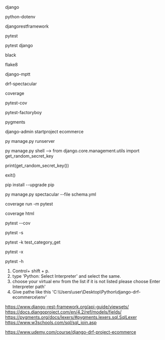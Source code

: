 <!-- Packages -->

django

python-dotenv

djangorestframework

pytest

pytest django

black

flake8

django-mptt

drf-spectacular

coverage

pytest-cov

pytest-factoryboy

pygments

<!-- Commands -->

django-admin startproject ecommerce

py manage.py runserver

py manage.py shell --> from django.core.management.utils import get_random_secret_key

print(get_random_secret_key())

exit()

pip install --upgrade pip

py manage.py spectacular --file schema.yml

coverage run -m pytest

coverage html <!-- to create an htmlcov -->

pytest --cov <!-- to see how many tests should be written (already implemented in setup.cfg) -->

pytest -s <!-- Will give a more comprehensive response like from print() in terminal -->

pytest -k test_category_get <!-- to run a specific test -->

pytest -x <!-- to pinpoint where test fails (already implemented in setup.cfg) -->

<!-- Pytest -->

pytest -h <!-- prints options _and_ config file settings-->


<!-- To make VS Code recognize python code -->

1. Control+ shift + p.
2. type 'Python: Select Interpreter' and select the same.
3. choose your virtual env from the list if it is not listed please choose Enter Interpreter path'
4. Give pathe like this 'C:\Users\user\Desktop\Python\django-drf-ecommerce\env'


<!-- Useful links -->

https://www.django-rest-framework.org/api-guide/viewsets/
https://docs.djangoproject.com/en/4.2/ref/models/fields/
https://pygments.org/docs/lexers/#pygments.lexers.sql.SqlLexer
https://www.w3schools.com/sql/sql_join.asp


<!-- Source learning tool -->
https://www.udemy.com/course/django-drf-project-ecommerce